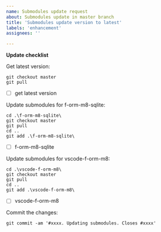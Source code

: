 ```yaml
---
name: Submodules update request
about: Submodules update in master branch
title: 'Submodules update version to latest'
labels: 'enhancement'
assignees: ''

---
```


**Update checklist**

Get latest version:

```shell
git checkout master
git pull
```

- [ ] get latest version

Update submodules for f-orm-m8-sqlite:

```shell
cd .\f-orm-m8-sqlite\
git checkout master
git pull
cd ..
git add .\f-orm-m8-sqlite\
```

- [ ] f-orm-m8-sqlite

Update submodules for vscode-f-orm-m8:

```shell
cd .\vscode-f-orm-m8\
git checkout master
git pull
cd ..
git add .\vscode-f-orm-m8\
```

- [ ] vscode-f-orm-m8

Commit the changes: 

```shell
git commit -am '#xxxx. Updating submodules. Closes #xxxx'
```